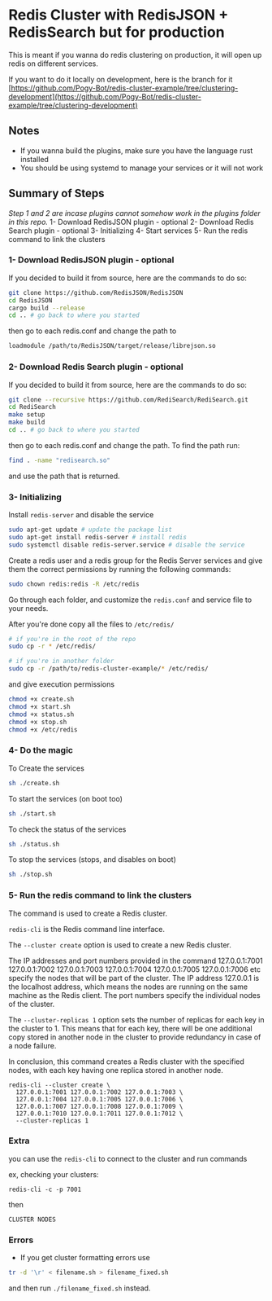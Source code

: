# Redis Cluster with RedisJSON + RedisSearch but for production

This is meant if you wanna do redis clustering on production, it will open up redis on different services.

If you want to do it locally on development, here is the branch for it [https://github.com/Pogy-Bot/redis-cluster-example/tree/clustering-development](https://github.com/Pogy-Bot/redis-cluster-example/tree/clustering-development)


## Notes
- If you wanna build the plugins, make sure you have the language rust installed
- You should be using systemd to manage your services or it will not work

## Summary of Steps

_Step 1 and 2 are incase plugins cannot somehow work in the plugins folder in this repo._
1- Download RedisJSON plugin - optional
2- Download Redis Search plugin - optional
3- Initializing
4- Start services
5- Run the redis command to link the clusters

### 1- Download RedisJSON plugin - optional

If you decided to build it from source, here are the commands to do so:

```bash
git clone https://github.com/RedisJSON/RedisJSON
cd RedisJSON
cargo build --release
cd .. # go back to where you started
```

then go to each redis.conf and change the path to

```bash
loadmodule /path/to/RedisJSON/target/release/librejson.so
```

### 2- Download Redis Search plugin - optional

If you decided to build it from source, here are the commands to do so:

```bash
git clone --recursive https://github.com/RediSearch/RediSearch.git
cd RediSearch
make setup
make build
cd .. # go back to where you started
```

then go to each redis.conf and change the path. To find the path run:

```bash
find . -name "redisearch.so"
```

and use the path that is returned.

### 3- Initializing
Install `redis-server` and disable the service

```bash
sudo apt-get update # update the package list
sudo apt-get install redis-server # install redis
sudo systemctl disable redis-server.service # disable the service
```

Create a redis user and a redis group for the Redis Server services and give them the correct permissions by running the following commands:

```bash
sudo chown redis:redis -R /etc/redis
```

Go through each folder, and customize the `redis.conf` and service file to your needs.

After you're done copy all the files to `/etc/redis/`
```bash
# if you're in the root of the repo
sudo cp -r * /etc/redis/

# if you're in another folder
sudo cp -r /path/to/redis-cluster-example/* /etc/redis/
```

and give execution permissions

```bash
chmod +x create.sh
chmod +x start.sh
chmod +x status.sh
chmod +x stop.sh
chmod +x /etc/redis
```


### 4- Do the magic

To Create the services

```bash
sh ./create.sh
```

To start the services (on boot too)

```bash
sh ./start.sh
```

To check the status of the services

```bash
sh ./status.sh
```

To stop the services (stops, and disables on boot)

```bash
sh ./stop.sh
```

### 5- Run the redis command to link the clusters

The command is used to create a Redis cluster.

`redis-cli` is the Redis command line interface.

The `--cluster create` option is used to create a new Redis cluster.

The IP addresses and port numbers provided in the command 127.0.0.1:7001 127.0.0.1:7002 127.0.0.1:7003 127.0.0.1:7004 127.0.0.1:7005 127.0.0.1:7006 etc specify the nodes that will be part of the cluster. The IP address 127.0.0.1 is the localhost address, which means the nodes are running on the same machine as the Redis client. The port numbers specify the individual nodes of the cluster.

The `--cluster-replicas 1` option sets the number of replicas for each key in the cluster to 1. This means that for each key, there will be one additional copy stored in another node in the cluster to provide redundancy in case of a node failure.

In conclusion, this command creates a Redis cluster with the specified nodes, with each key having one replica stored in another node.

```console
redis-cli --cluster create \
  127.0.0.1:7001 127.0.0.1:7002 127.0.0.1:7003 \
  127.0.0.1:7004 127.0.0.1:7005 127.0.0.1:7006 \
  127.0.0.1:7007 127.0.0.1:7008 127.0.0.1:7009 \
  127.0.0.1:7010 127.0.0.1:7011 127.0.0.1:7012 \
  --cluster-replicas 1
```

### Extra

you can use the `redis-cli` to connect to the cluster and run commands

ex, checking your clusters:

```console
redis-cli -c -p 7001
```

then

```
CLUSTER NODES
```

### Errors

- If you get cluster formatting errors use

```bash
tr -d '\r' < filename.sh > filename_fixed.sh
```

and then run `./filename_fixed.sh` instead.
